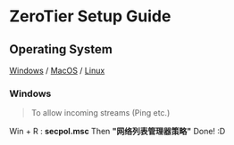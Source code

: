 # ZeroTier Setup Guide
## Operating System
[Windows]() / [MacOS]() / [Linux]()
### Windows
> To allow incoming streams (Ping etc.)

Win + R : **secpol.msc**
Then **"网络列表管理器策略"**
Done! :D
